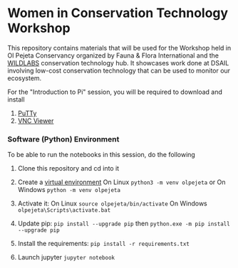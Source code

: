 # Women in Conservation Technology Workshop
This repository contains materials that will be used for the Workshop held in Ol Pejeta Conservancy organized by Fauna & Flora International and the [WILDLABS](https://www.wildlabs.net/) conservation technology hub. It showcases work done at DSAIL involving low-cost conservation technology that can be used to monitor our ecosystem.


For the "Introduction to Pi" session, you will be required to download and install
1. [PuTTy](https://www.putty.org/)
2. [VNC Viewer](https://www.realvnc.com/en/connect/download/viewer/)


### Software (Python) Environment
To be able to run the notebooks in this session, do the following

1. Clone this repository and cd into it

2. Create a [virtual environment](https://docs.python.org/3/tutorial/venv.html) On Linux `python3 -m venv olpejeta` or On Windows `python -m venv olpejeta`

3. Activate it: On Linux `source olpejeta/bin/activate` On Windows `olpejeta\Scripts\activate.bat`

4. Update pip: `pip install --upgrade pip` then `python.exe -m pip install --upgrade pip`

5. Install the requirements: `pip install -r requirements.txt`

6. Launch jupyter `jupyter notebook`


